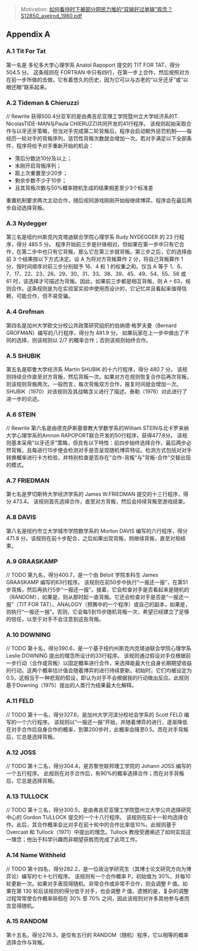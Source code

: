 
> Motivation: [如何看待时下被部分网民力推的“双输好过单输”观念？](https://www.zhihu.com/question/1913900000091551603/answer/1943341537422477019)
> [S12850\_axelrod\_1980.pdf](https://esp.mit.edu/download/2dd80247-be60-4e73-b49d-91b5b6988ff0/S12850_axelrod_1980.pdf)

## Appendix A

### A.1 Tit For Tat

第一名是 多伦多大学心理学系 Anatol Rapoport 提交的 TIT FOR TAT，得分 504.5 分。
这条规则在 FORTRAN 中只有四行，在第一步上合作，然后按照对方在前一步所做的去做。它有着悠久的历史，因为它可以与古老的“以牙还牙”或“以眼还眼”联系起来。

### A.2 Tideman & Chieruzzi

// Rewrite
获得500.4分亚军的是由弗吉尼亚理工学院暨州立大学经济系的T. NicolasTIDE-MAN与Paula CHIERUZZI共同开发的41行程序。
该规则起始采取合作与以牙还牙策略，但当对手完成第二轮背叛后，程序会启动额外惩罚机制——每经历一轮对手的背叛序列，惩罚性背叛次数就会增加一次。若对手满足以下全部条件，程序将给予对手重新开始的机会：

- 落后分数达10分及以上；
- 未刚开启背叛序列；
- 距上次重置至少20步；
- 剩余步数不少于10步；
- 且其背叛次数与50%概率随机生成的结果相差至少3个标准差

重置机制要求两次主动合作，随后视同游戏刚刚开始般继续博弈。程序会在最后两步自动选择背叛。


### A.3 Nydegger

第三名是纽约州斯克内克塔迪联合学院心理学系 Rudy NYDEGGER 的 23 行程序，得分 485.5 分。
程序开始前三步是针锋相对，但如果在第一步中只有它合作，在第二步中也只有它背叛，那么它在第三步就背叛。第三步之后，它的选择由前 3 个结果按以下方式决定。设 A 为将对方背叛算作 2 分，将自己背叛算作 1 分，按时间顺序对前三步分别赋予 16、4 和 1 的权重之和。仅当 A 等于 1、6、7、17、22、23、26、29、30、31、33、38、39、45、49、54、55、58 或 61 时，该选择才可描述为背叛。因此，如果前三步都是相互背叛，则 A = 63，规则合作。这条规则是为在实验室实验中使用而设计的，它记忆并且看起来值得信赖，可能合作，但不易受骗。

### A.4 Grofman

第四名是加州大学欧文分校公共政策研究组织的伯纳德·格罗夫曼（Bernard GROFMAN）编写的八行程序，得分为 481.9 分。
如果玩家在上一步中做出了不同的选择，则该规则以 2/7 的概率合作；否则该规则始终合作。

### A.5 SHUBIK

第五名是耶鲁大学经济系 Martin SHUBIK 的十六行程序，得分 480.7 分。
该规则持续合作直至对方背叛，然后背叛一次。如果对方在规则恢复合作后再次背叛，则该规则背叛两次。一般而言，每次背叛双方合作，报复时间就会增加一次。SHUBIK（1970）对该规则及其战略含义进行了描述。泰勒（1976）对此进行了进一步的论述。

### A.6 STEIN

// Rewrite
第六名是由德克萨斯基督教大学数学系的William STEIN与北卡罗来纳大学心理学系的Amnon RAPOPORT联合开发的50行程序，获得477.8分。
该规则基本采用"以牙还牙"策略，但具有以下特性：前四步始终选择合作，最后两步必然背叛，且每进行15步便会检测对手是否呈现随机博弈特征。检测方式包括对对手转换概率进行卡方检验，并特别检查是否存在"合作-背叛"与"背叛-合作"交替出现的模式。

### A.7 FRIEDMAN

第七名是罗切斯特大学经济学系的 James W.FRIEDMAN 提交的十三行程序，得分 473.4。
该规则首先选择合作，直至对方背叛，然后会持续背叛至游戏结束。

### A.8 DAVIS

第八名是纽约市立大学城市学院数学系的 Morton DAVIS 编写的六行程序，得分 471.8 分。该规则在前十步配合，之后如果出现背叛，则继续背叛，直至对局结束。

### A.9 GRAASKAMP

// TODO
第九名，得分400.7，是一个由 Beloit 学院本科生 James GRAASKAMP 编写的63行程序。
该规则在前50步中执行“一报还一报”，在第51步背叛，然后再执行5步“一报还一报”。接着，它会检查对手是否看起来是随机的（RANDOM），如果是，则从那时起一直背叛。它还会检查对手是否是“一报还一报”（TIT FOR TAT）、ANALOGY（预赛中的一个程序）或自己的副本，如果是，则执行“一报还一报”。否则，它会每5到15步随机背叛一次，希望已经建立了足够的信任，以至于对手不会注意到这些背叛。

### A.10 DOWNING

// TODO
第十名，得分390.6，是一个基于纽约州斯克内克塔迪联合学院心理学系Leslie DOWNING 提出的理念所设计的33行程序。
该规则通过假设对手仅根据前一步行动（合作或背叛）以固定概率进行合作，来选择能最大化自身长期期望收益的行动。这两个概率估计值会随着博弈的进行持续更新。初始时，它们均被设定为0.5，这相当于一种悲观的假设，即认为对手不会根据我的行动做出反应。此规则基于Downing（1975）提出的人类行为结果最大化解释。

### A.11 FELD

// TODO
第十一名，得分327.6，是加州大学河滨分校社会学系的 Scott FELD 编写的一个六行程序。
该规则以“一报还一报”开始，并随着博弈的进行，逐渐降低在对手合作后自身合作的概率，到第200步时，此概率会降至0.5。而在对手背叛后，它总是选择背叛。

### A.12 JOSS

// TODO
第十二名，得分304.4，是苏黎世联邦理工学院的 Johann JOSS 编写的一个五行程序。
此规则在对手合作后，有90%的概率选择合作；而在对手背叛后，它总是选择背叛。

### A.13 TULLOCK

// TODO
第十三名，得分300.5，是由弗吉尼亚理工学院暨州立大学公共选择研究中心的 Gordon TULLOCK 提交的一个十八行程序。
该规则在前十一轮均选择合作。此后，其合作概率会比对手在前十轮中的合作比率低10%。此规则基于 Overcast 和 Tullock（1971）中提出的理念。Tullock 教授受邀阐述了如何实现这一理念；他出于科学兴趣而非期望获胜而完成了此项工作。

### A.14 Name Withheld

// TODO
第十四名，得分282.2，是一位政治学研究生（其博士论文研究方向为博弈论）编写的七十七行程序。
该规则有一个合作概率 P，初始值为 30%，并每10轮更新一次。如果对手表现得随机、非常合作或非常不合作，则会调整 P 值。如果在第 130 轮后该规则的得分低于对手，也会调整 P 值。遗憾的是，复杂的调整过程常常使合作概率徘徊在 30% 至 70% 之间，因此该规则对许多其他参与者而言显得随机。

### A.15 RANDOM

第十五名，得分276.3，是仅有五行的 RANDOM（随机）程序，它以相等的概率选择合作与背叛。
